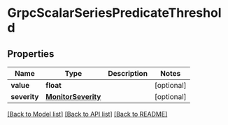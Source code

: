 # GrpcScalarSeriesPredicateThreshold

## Properties
Name | Type | Description | Notes
------------ | ------------- | ------------- | -------------
**value** | **float** |  | [optional] 
**severity** | [**MonitorSeverity**](MonitorSeverity.md) |  | [optional] 

[[Back to Model list]](../README.md#documentation-for-models) [[Back to API list]](../README.md#documentation-for-api-endpoints) [[Back to README]](../README.md)


